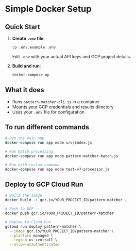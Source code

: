 # Simple Docker Setup

## Quick Start

1. **Create `.env` file**:
   ```bash
   cp .env.example .env
   ```
   Edit `.env` with your actual API keys and GCP project details.

2. **Build and run**:
   ```bash
   docker-compose up
   ```

## What it does

- Runs `pattern-matcher-cli.js` in a container
- Mounts your GCP credentials and results directory
- Uses your `.env` file for configuration

## To run different commands

```bash
# Run the main app
docker-compose run app node src/index.js

# Run batch processing
docker-compose run app node pattern-matcher-batch.js

# Run with custom command
docker-compose run app node test-v7-processor.js
```

## Deploy to GCP Cloud Run

```bash
# Build the image
docker build -t gcr.io/YOUR_PROJECT_ID/pattern-matcher .

# Push to GCP
docker push gcr.io/YOUR_PROJECT_ID/pattern-matcher

# Deploy to Cloud Run
gcloud run deploy pattern-matcher \
  --image gcr.io/YOUR_PROJECT_ID/pattern-matcher \
  --platform managed \
  --region us-central1 \
  --allow-unauthenticated
```
